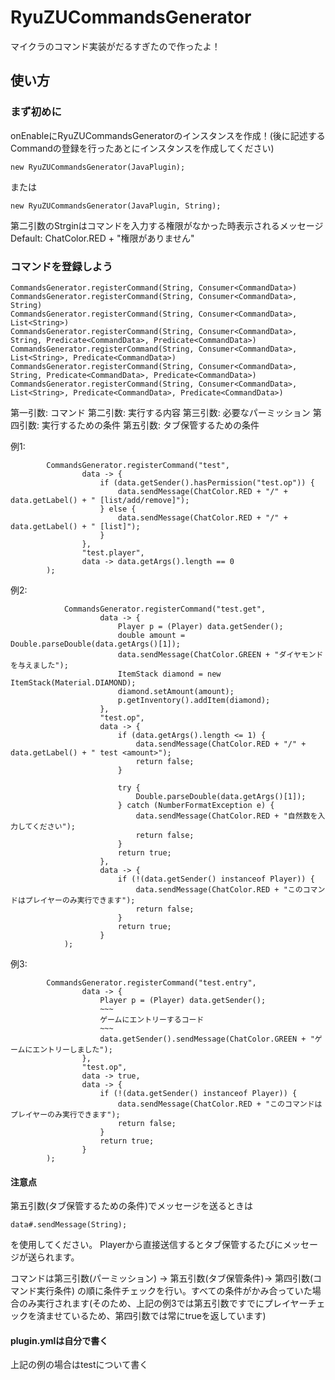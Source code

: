# RyuZUCommandsGenerator
マイクラのコマンド実装がだるすぎたので作ったよ！
## 使い方
### まず初めに
onEnableにRyuZUCommandsGeneratorのインスタンスを作成！(後に記述するCommandの登録を行ったあとにインスタンスを作成してください)
```
new RyuZUCommandsGenerator(JavaPlugin);
```
または
```
new RyuZUCommandsGenerator(JavaPlugin, String);
```
第二引数のStrginはコマンドを入力する権限がなかった時表示されるメッセージ
Default: ChatColor.RED + "権限がありません"
### コマンドを登録しよう
```
CommandsGenerator.registerCommand(String, Consumer<CommandData>)
CommandsGenerator.registerCommand(String, Consumer<CommandData>, String)
CommandsGenerator.registerCommand(String, Consumer<CommandData>, List<String>)
CommandsGenerator.registerCommand(String, Consumer<CommandData>, String, Predicate<CommandData>, Predicate<CommandData>)
CommandsGenerator.registerCommand(String, Consumer<CommandData>, List<String>, Predicate<CommandData>)
CommandsGenerator.registerCommand(String, Consumer<CommandData>, String, Predicate<CommandData>, Predicate<CommandData>)
CommandsGenerator.registerCommand(String, Consumer<CommandData>, List<String>, Predicate<CommandData>, Predicate<CommandData>)
```
第一引数: コマンド
第二引数: 実行する内容
第三引数: 必要なパーミッション
第四引数: 実行するための条件
第五引数: タブ保管するための条件

例1:
```
        CommandsGenerator.registerCommand("test",
                data -> {
                    if (data.getSender().hasPermission("test.op")) {
                        data.sendMessage(ChatColor.RED + "/" + data.getLabel() + " [list/add/remove]");
                    } else {
                        data.sendMessage(ChatColor.RED + "/" + data.getLabel() + " [list]");
                    }
                },
                "test.player",
                data -> data.getArgs().length == 0
        );
```

例2:
```
            CommandsGenerator.registerCommand("test.get",
                    data -> {
                        Player p = (Player) data.getSender();
                        double amount = Double.parseDouble(data.getArgs()[1]);
                        data.sendMessage(ChatColor.GREEN + "ダイヤモンドを与えました");
                        ItemStack diamond = new ItemStack(Material.DIAMOND);
                        diamond.setAmount(amount);
                        p.getInventory().addItem(diamond);
                    },
                    "test.op",
                    data -> {
                        if (data.getArgs().length <= 1) {
                            data.sendMessage(ChatColor.RED + "/" + data.getLabel() + " test <amount>");
                            return false;
                        }

                        try {
                            Double.parseDouble(data.getArgs()[1]);
                        } catch (NumberFormatException e) {
                            data.sendMessage(ChatColor.RED + "自然数を入力してください");
                            return false;
                        }
                        return true;
                    },
                    data -> {
                        if (!(data.getSender() instanceof Player)) {
                            data.sendMessage(ChatColor.RED + "このコマンドはプレイヤーのみ実行できます");
                            return false;
                        }
                        return true;
                    }
            );
```

例3:
```
        CommandsGenerator.registerCommand("test.entry",
                data -> {
                    Player p = (Player) data.getSender();
                    ~~~
                    ゲームにエントリーするコード
                    ~~~
                    data.getSender().sendMessage(ChatColor.GREEN + "ゲームにエントリーしました");
                },
                "test.op",
                data -> true,
                data -> {
                    if (!(data.getSender() instanceof Player)) {
                        data.sendMessage(ChatColor.RED + "このコマンドはプレイヤーのみ実行できます");
                        return false;
                    }
                    return true;
                }
        );
```

#### 注意点
第五引数(タブ保管するための条件)でメッセージを送るときは
```
data#.sendMessage(String);
```
を使用してください。
Playerから直接送信するとタブ保管するたびにメッセージが送られます。

コマンドは第三引数(パーミッション) -> 第五引数(タブ保管条件)-> 第四引数(コマンド実行条件)
の順に条件チェックを行い。すべての条件がかみ合っていた場合のみ実行されます(そのため、上記の例3では第五引数ですでにプレイヤーチェックを済ませているため、第四引数では常にtrueを返しています) 

#### plugin.ymlは自分で書く
上記の例の場合はtestについて書く
